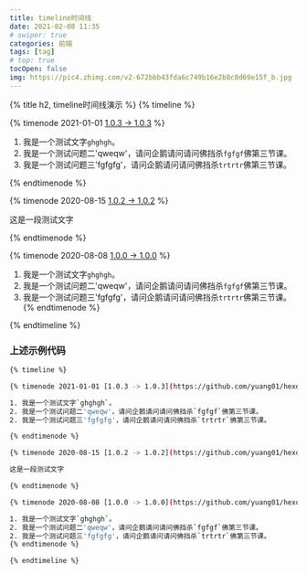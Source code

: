 ```yaml
---
title: timeline时间线
date: 2021-02-08 11:35
# swiper: true
categories: 前端
tags: [tag]
# top: true
tocOpen: false
img: https://pic4.zhimg.com/v2-672bbb43fda6c749b16e2b8c8d69e15f_b.jpg
---
```

{% title h2, timeline时间线演示 %}
{% timeline %}

{% timenode 2021-01-01 [1.0.3 -> 1.0.3](https://github.com/yuang01/hexo-theme-bamboo) %}

1. 我是一个测试文字`ghghgh`。
2. 我是一个测试问题二'qweqw'，请问企鹅请问请问佛挡杀`fgfgf`佛第三节课。
2. 我是一个测试问题三'fgfgfg'，请问企鹅请问请问佛挡杀`trtrtr`佛第三节课。

{% endtimenode %}

{% timenode 2020-08-15 [1.0.2 -> 1.0.2](https://github.com/yuang01/hexo-theme-bamboo) %}

这是一段测试文字

{% endtimenode %}

{% timenode 2020-08-08 [1.0.0 -> 1.0.0](https://github.com/yuang01/hexo-theme-bamboo) %}

1. 我是一个测试文字`ghghgh`。
2. 我是一个测试问题二'qweqw'，请问企鹅请问请问佛挡杀`fgfgf`佛第三节课。
2. 我是一个测试问题三'fgfgfg'，请问企鹅请问请问佛挡杀`trtrtr`佛第三节课。
{% endtimenode %}

{% endtimeline %}

### 上述示例代码
```bash
{% timeline %}

{% timenode 2021-01-01 [1.0.3 -> 1.0.3](https://github.com/yuang01/hexo-theme-bamboo) %}

1. 我是一个测试文字`ghghgh`。
2. 我是一个测试问题二'qweqw'，请问企鹅请问请问佛挡杀`fgfgf`佛第三节课。
2. 我是一个测试问题三'fgfgfg'，请问企鹅请问请问佛挡杀`trtrtr`佛第三节课。

{% endtimenode %}

{% timenode 2020-08-15 [1.0.2 -> 1.0.2](https://github.com/yuang01/hexo-theme-bamboo) %}

这是一段测试文字

{% endtimenode %}

{% timenode 2020-08-08 [1.0.0 -> 1.0.0](https://github.com/yuang01/hexo-theme-bamboo) %}

1. 我是一个测试文字`ghghgh`。
2. 我是一个测试问题二'qweqw'，请问企鹅请问请问佛挡杀`fgfgf`佛第三节课。
2. 我是一个测试问题三'fgfgfg'，请问企鹅请问请问佛挡杀`trtrtr`佛第三节课。
{% endtimenode %}

{% endtimeline %}
```